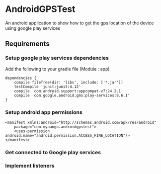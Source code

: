 # AndroidGPSTest
An android application to show how to get the gps location of the device using google play services

## Requirements

### Setup google play services dependencies

Add the following to your gradle file (Module : app)

```
dependencies {
    compile fileTree(dir: 'libs', include: ['*.jar'])
    testCompile 'junit:junit:4.12'
    compile 'com.android.support:appcompat-v7:24.2.1'
    compile 'com.google.android.gms:play-services:9.6.1'
}
```

### Setup android app permissions

```
<manifest xmlns:android="http://schemas.android.com/apk/res/android"
    package="com.myaango.androidgpstest">
    <uses-permission android:name="android.permission.ACCESS_FINE_LOCATION"/>
</manifest>

```

### Get connected to Google play services

### Implement listeners


